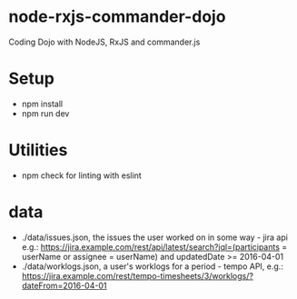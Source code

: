 # node-rxjs-commander-dojo
Coding Dojo with NodeJS, RxJS and commander.js

# Setup

- npm install
- npm run dev

# Utilities
- npm check for linting with eslint

# data

- ./data/issues.json, the issues the user worked on in some way - jira api e.g.: https://jira.example.com/rest/api/latest/search?jql=(participants = userName or assignee = userName) and updatedDate >= 2016-04-01
- ./data/worklogs.json, a user's worklogs for a period - tempo API, e.g.: https://jira.example.com/rest/tempo-timesheets/3/worklogs/?dateFrom=2016-04-01
